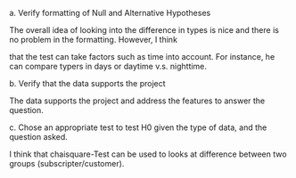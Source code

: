 a. Verify formatting of Null and Alternative Hypotheses

The overall idea of looking into the difference in types is nice and there is no problem in the formatting. However, I think

that the test can take factors such as time into account. For instance, he can compare typers in days or daytime v.s. nighttime.

b. Verify that the data supports the project

The data supports the project and address the  features to answer the question.

c. Chose an appropriate test to test H0 given the type of data, and the question asked.

I think that chaisquare-Test can be used to looks at difference between two groups (subscripter/customer).
